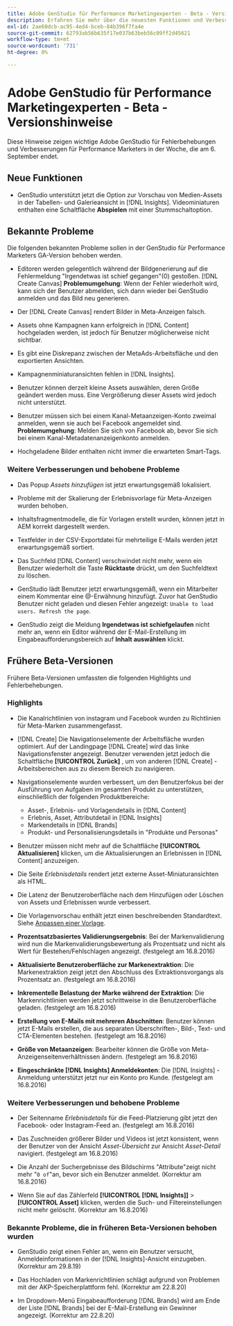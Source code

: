 ```yaml
---
title: Adobe GenStudio für Performance Marketingexperten - Beta - Versionshinweise
description: Erfahren Sie mehr über die neuesten Funktionen und Verbesserungen des Adobe GenStudio für Performance Marketingexperten.
exl-id: 2ae60dcb-ac95-4ed4-bceb-84b396f7fa4e
source-git-commit: 62793ab56b635f17e037b63beb56c09ff2d45621
workflow-type: tm+mt
source-wordcount: '731'
ht-degree: 0%

---
```


# Adobe GenStudio für Performance Marketingexperten - Beta - Versionshinweise

Diese Hinweise zeigen wichtige Adobe GenStudio für Fehlerbehebungen und Verbesserungen für Performance Marketers in der Woche, die am 6. September endet.

## Neue Funktionen

* GenStudio unterstützt jetzt die Option zur Vorschau von Medien-Assets in der Tabellen- und Galerieansicht in [!DNL Insights]. Videominiaturen enthalten eine Schaltfläche **Abspielen** mit einer Stummschaltoption. <!-- GS-4398 -->

## Bekannte Probleme

Die folgenden bekannten Probleme sollen in der GenStudio für Performance Marketers GA-Version behoben werden.

* Editoren werden gelegentlich während der Bildgenerierung auf die Fehlermeldung &quot;Irgendetwas ist schief gegangen&quot;(0) gestoßen. [!DNL Create Canvas] **Problemumgehung**: Wenn der Fehler wiederholt wird, kann sich der Benutzer abmelden, sich dann wieder bei GenStudio anmelden und das Bild neu generieren.  <!-- GS-4813 -->

* Der [!DNL Create Canvas] rendert Bilder in Meta-Anzeigen falsch. <!-- GS-4864 -->

* Assets ohne Kampagnen kann erfolgreich in [!DNL Content] hochgeladen werden, ist jedoch für Benutzer möglicherweise nicht sichtbar. <!-- GS-4815 -->

* Es gibt eine Diskrepanz zwischen der MetaAds-Arbeitsfläche und den exportierten Ansichten. <!-- GS-4492 4401 -->

* Kampagnenminiaturansichten fehlen in [!DNL Insights]. <!-- GS-4648 -->

* Benutzer können derzeit kleine Assets auswählen, deren Größe geändert werden muss. Eine Vergrößerung dieser Assets wird jedoch nicht unterstützt. <!-- GS-3131 -->

* Benutzer müssen sich bei einem Kanal-Metaanzeigen-Konto zweimal anmelden, wenn sie auch bei Facebook angemeldet sind. **Problemumgehung**: Melden Sie sich von Facebook ab, bevor Sie sich bei einem Kanal-Metadatenanzeigenkonto anmelden.

* Hochgeladene Bilder enthalten nicht immer die erwarteten Smart-Tags. <!-- GS-4856 -->

### Weitere Verbesserungen und behobene Probleme

* Das Popup _Assets hinzufügen_ ist jetzt erwartungsgemäß lokalisiert. <!-- GS-3834 -->

* Probleme mit der Skalierung der Erlebnisvorlage für Meta-Anzeigen wurden behoben. <!-- GS-4174 -->

* Inhaltsfragmentmodelle, die für Vorlagen erstellt wurden, können jetzt in AEM korrekt dargestellt werden. <!-- GS-4716 -->

* Textfelder in der CSV-Exportdatei für mehrteilige E-Mails werden jetzt erwartungsgemäß sortiert. <!-- GS-4013 -->

* Das Suchfeld [!DNL Content] verschwindet nicht mehr, wenn ein Benutzer wiederholt die Taste **Rücktaste** drückt, um den Suchfeldtext zu löschen.  <!-- GS-4543 -->

* GenStudio lädt Benutzer jetzt erwartungsgemäß, wenn ein Mitarbeiter einem Kommentar eine @-Erwähnung hinzufügt. Zuvor hat GenStudio Benutzer nicht geladen und diesen Fehler angezeigt: `Unable to load users. Refresh the page`. <!-- GS-4113 -->

* GenStudio zeigt die Meldung **Irgendetwas ist schiefgelaufen** nicht mehr an, wenn ein Editor während der E-Mail-Erstellung im Eingabeaufforderungsbereich auf **Inhalt auswählen** klickt. <!-- GS-4879 -->

## Frühere Beta-Versionen

Frühere Beta-Versionen umfassten die folgenden Highlights und Fehlerbehebungen.

### Highlights

* Die Kanalrichtlinien von instagram und Facebook wurden zu Richtlinien für Meta-Marken zusammengefasst.

* [!DNL Create] Die Navigationselemente der Arbeitsfläche wurden optimiert. Auf der Landingpage [!DNL Create] wird das linke Navigationsfenster angezeigt. Benutzer verwenden jetzt jedoch die Schaltfläche **[!UICONTROL Zurück]** , um von anderen [!DNL Create] -Arbeitsbereichen aus zu diesem Bereich zu navigieren.

* Navigationselemente wurden verbessert, um den Benutzerfokus bei der Ausführung von Aufgaben im gesamten Produkt zu unterstützen, einschließlich der folgenden Produktbereiche:

   * Asset-, Erlebnis- und Vorlagendetails in [!DNL Content]
   * Erlebnis, Asset, Attributdetail in [!DNL Insights]
   * Markendetails in [!DNL Brands]
   * Produkt- und Personalisierungsdetails in &quot;Produkte und Personas&quot;

* Benutzer müssen nicht mehr auf die Schaltfläche **[!UICONTROL Aktualisieren]** klicken, um die Aktualisierungen an Erlebnissen in [!DNL Content] anzuzeigen.

* Die Seite _Erlebnisdetails_ rendert jetzt externe Asset-Miniaturansichten als HTML.

* Die Latenz der Benutzeroberfläche nach dem Hinzufügen oder Löschen von Assets und Erlebnissen wurde verbessert.

* Die Vorlagenvorschau enthält jetzt einen beschreibenden Standardtext. Siehe [Anpassen einer Vorlage](https://experienceleague.adobe.com/en/docs/genstudio/user-guide/content/templates/customize-template#template-preview).

* **Prozentsatzbasiertes Validierungsergebnis**: Bei der Markenvalidierung wird nun die Markenvalidierungsbewertung als Prozentsatz und nicht als Wert für Bestehen/Fehlschlagen angezeigt. (festgelegt am 16.8.2016)

* **Aktualisierte Benutzeroberfläche zur Markenextraktion**: Die Markenextraktion zeigt jetzt den Abschluss des Extraktionsvorgangs als Prozentsatz an. (festgelegt am 16.8.2016)

* **Inkrementelle Belastung der Marke während der Extraktion**: Die Markenrichtlinien werden jetzt schrittweise in die Benutzeroberfläche geladen. (festgelegt am 16.8.2016)

* **Erstellung von E-Mails mit mehreren Abschnitten**: Benutzer können jetzt E-Mails erstellen, die aus separaten Überschriften-, Bild-, Text- und CTA-Elementen bestehen. (festgelegt am 16.8.2016)

* **Größe von Metaanzeigen**: Bearbeiter können die Größe von Meta-Anzeigenseitenverhältnissen ändern. (festgelegt am 16.8.2016)

* **Eingeschränkte [!DNL Insights] Anmeldekonten**: Die [!DNL Insights] -Anmeldung unterstützt jetzt nur ein Konto pro Kunde. (festgelegt am 16.8.2016)

### Weitere Verbesserungen und behobene Probleme

* Der Seitenname _Erlebnisdetails_ für die Feed-Platzierung gibt jetzt den Facebook- oder Instagram-Feed an. (festgelegt am 16.8.2016)

* Das Zuschneiden größerer Bilder und Videos ist jetzt konsistent, wenn der Benutzer von der Ansicht _Asset-Übersicht_ zur Ansicht _Asset-Detail_ navigiert. (festgelegt am 16.8.2016)

* Die Anzahl der Suchergebnisse des Bildschirms &quot;Attribute&quot;zeigt nicht mehr &quot;`0 of`&quot;an, bevor sich ein Benutzer anmeldet. (Korrektur am 16.8.2016) <!-- GS-3665 -->

* Wenn Sie auf das Zählerfeld **[!UICONTROL [!DNL Insights]]** > **[!UICONTROL Asset]** klicken, werden die Such- und Filtereinstellungen nicht mehr gelöscht. (Korrektur am 16.8.2016) <!-- GS-3476 -->

### Bekannte Probleme, die in früheren Beta-Versionen behoben wurden

* GenStudio zeigt einen Fehler an, wenn ein Benutzer versucht, Anmeldeinformationen in der [!DNL Insights]-Ansicht einzugeben. (Korrektur am 29.8.19) <!-- GS-4689 -->

* Das Hochladen von Markenrichtlinien schlägt aufgrund von Problemen mit der AKP-Speicherplattform fehl. (Korrektur am 22.8.20) <!-- GS-4369 -->

* Im Dropdown-Menü Eingabeaufforderung [!DNL Brands] wird am Ende der Liste [!DNL Brands] bei der E-Mail-Erstellung ein Gewinner angezeigt. (Korrektur am 22.8.20) <!-- GS-4077 -->
